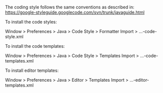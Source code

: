 The coding style follows the same conventions as described in: 
    https://google-styleguide.googlecode.com/svn/trunk/javaguide.html

To install the code styles:

Window > Preferences > Java > Code Style > Formatter
Import > ...-code-style.xml

To install the code templates:

Window > Preferences > Java > Code Style > Templates
Import > ...-code-templates.xml

To install editor templates:

Window > Preferences > Java > Editor > Templates
Import > ...-editor-templates.xml


